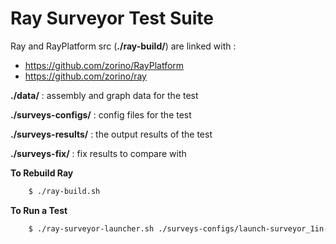 # Ray Surveyor Test Suite


Ray and RayPlatform src (**./ray-build/**) are linked with :
* https://github.com/zorino/RayPlatform
* https://github.com/zorino/ray

**./data/** : assembly and graph data for the test

**./surveys-configs/** : config files for the test

**./surveys-results/** : the output results of the test

**./surveys-fix/** : fix results to compare with



**To Rebuild Ray**
```sh
	$ ./ray-build.sh
```


**To Run a Test**
```sh
	$ ./ray-surveyor-launcher.sh ./surveys-configs/launch-surveyor_1in-1out-filter.conf
```

